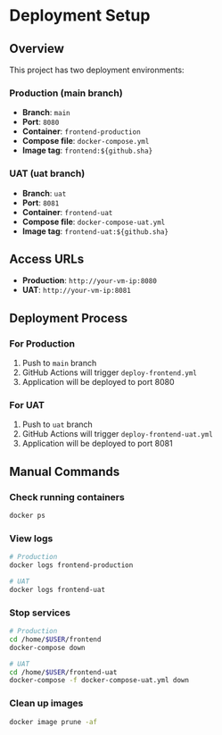 # Deployment Setup

## Overview
This project has two deployment environments:

### Production (main branch)
- **Branch**: `main`
- **Port**: `8080`
- **Container**: `frontend-production`
- **Compose file**: `docker-compose.yml`
- **Image tag**: `frontend:${github.sha}`

### UAT (uat branch)
- **Branch**: `uat`
- **Port**: `8081`
- **Container**: `frontend-uat`
- **Compose file**: `docker-compose-uat.yml`
- **Image tag**: `frontend-uat:${github.sha}`

## Access URLs
- **Production**: `http://your-vm-ip:8080`
- **UAT**: `http://your-vm-ip:8081`

## Deployment Process

### For Production
1. Push to `main` branch
2. GitHub Actions will trigger `deploy-frontend.yml`
3. Application will be deployed to port 8080

### For UAT
1. Push to `uat` branch
2. GitHub Actions will trigger `deploy-frontend-uat.yml`
3. Application will be deployed to port 8081

## Manual Commands

### Check running containers
```bash
docker ps
```

### View logs
```bash
# Production
docker logs frontend-production

# UAT
docker logs frontend-uat
```

### Stop services
```bash
# Production
cd /home/$USER/frontend
docker-compose down

# UAT
cd /home/$USER/frontend-uat
docker-compose -f docker-compose-uat.yml down
```

### Clean up images
```bash
docker image prune -af
```
